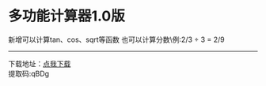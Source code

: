 # 多功能计算器1.0版
新增可以计算tan、cos、sqrt等函数
也可以计算分数\例:2/3 ÷ 3 = 2/9

--------------------------------------------------------------------------

下载地址：[点我下载](https://caiyun.139.com/m/i?1I5C2NOlLZhRb)       
提取码:qBDg
